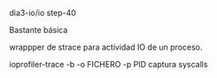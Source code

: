 dia3-io/io step-40

Bastante básica

wrappper de strace para actividad IO de un proceso.

ioprofiler-trace -b -o FICHERO -p PID
  captura syscalls

